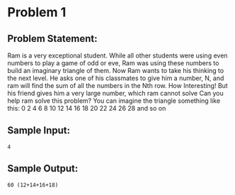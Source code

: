 # Problem 1
## Problem Statement: <br>
Ram is a very exceptional student. While all other students were using even numbers to play a game of odd or eve, Ram was using these numbers to build an imaginary triangle of them. 
Now Ram wants to take his thinking to the next level.
He asks one of his classmates to give him a number, N, and ram will find the sum of all the numbers in the Nth row. How Interesting!
But his friend gives him a very large number, which ram cannot solve
Can you help ram solve this problem? You can imagine the triangle something like this:
        0
       2 4
      6 8 10
    12 14 16 18
   20 22 24 26 28
and so on

## Sample Input:<br>
```
4
```

## Sample Output:<br>
```
60 (12+14+16+18)
```
